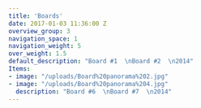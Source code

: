 ```yaml
---
title: 'Boards'
date: 2017-01-03 11:36:00 Z
overview_group: 3
navigation_space: 1
navigation_weight: 5
over_weight: 1.5
default_description: "Board #1  \nBoard #2  \n2014"
Items:
- image: "/uploads/Board%20panorama%202.jpg"
- image: "/uploads/Board%20panorama%204.jpg"
  description: "Board #6  \nBoard #7  \n2014"
---
```


